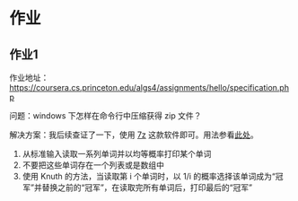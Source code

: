 # 作业

## 作业1

作业地址：https://coursera.cs.princeton.edu/algs4/assignments/hello/specification.php

问题：windows 下怎样在命令行中压缩获得 zip 文件？

解决方案：我后续查证了一下，使用 [7z](https://www.7-zip.org/download.html) 这款软件即可。用法参看[此处](http://blog.haoji.me/windows-cmd-zip.html?from=xa)。

1. 从标准输入读取一系列单词并以均等概率打印某个单词
2. 不要把这些单词存在一个列表或是数组中
3. 使用 Knuth 的方法，当读取第 i 个单词时，以 1/i 的概率选择该单词成为“冠军”并替换之前的“冠军”，在读取完所有单词后，打印最后的“冠军”
